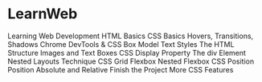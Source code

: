 # LearnWeb
Learning Web Development 
HTML Basics
CSS Basics
Hovers, Transitions, Shadows
Chrome DevTools & CSS Box Model
Text Styles
The HTML Structure
Images and Text Boxes
CSS Display Property
The div Element
Nested Layouts Technique
CSS Grid
Flexbox
Nested Flexbox
CSS Position
Position Absolute and Relative
Finish the Project
More CSS Features
